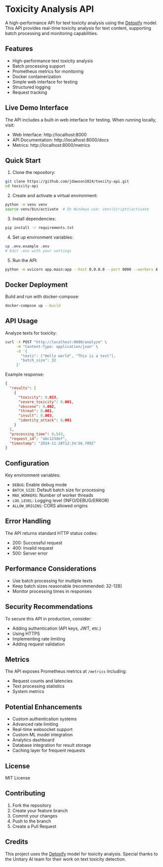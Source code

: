 # Toxicity Analysis API

A high-performance API for text toxicity analysis using the [Detoxify](https://github.com/unitaryai/detoxify) model. This API provides real-time toxicity analysis for text content, supporting batch processing and monitoring capabilities.

## Features

- High-performance text toxicity analysis
- Batch processing support
- Prometheus metrics for monitoring
- Docker containerization
- Simple web interface for testing
- Structured logging
- Request tracking

## Live Demo Interface

The API includes a built-in web interface for testing. When running locally, visit:
- Web Interface: http://localhost:8000
- API Documentation: http://localhost:8000/docs
- Metrics: http://localhost:8000/metrics

## Quick Start

1. Clone the repository:
```bash
git clone https://github.com/jdawson1024/toxcity-api.git
cd toxicity-api
```

2. Create and activate a virtual environment:
```bash
python -m venv venv
source venv/bin/activate  # On Windows use: venv\Scripts\activate
```

3. Install dependencies:
```bash
pip install -r requirements.txt
```

4. Set up environment variables:
```bash
cp .env.example .env
# Edit .env with your settings
```

5. Run the API:
```bash
python -m uvicorn app.main:app --host 0.0.0.0 --port 8000 --workers 4
```

## Docker Deployment

Build and run with docker-compose:
```bash
docker-compose up --build
```

## API Usage

Analyze texts for toxicity:
```bash
curl -X POST "http://localhost:8000/analyze" \
     -H "Content-Type: application/json" \
     -d '{
       "texts": ["Hello world", "This is a test"],
       "batch_size": 32
     }'
```

Example response:
```json
{
  "results": [
    {
      "toxicity": 0.023,
      "severe_toxicity": 0.001,
      "obscene": 0.002,
      "threat": 0.001,
      "insult": 0.003,
      "identity_attack": 0.001
    }
  ],
  "processing_time": 0.543,
  "request_id": "abc123def",
  "timestamp": "2024-11-28T12:34:56.789Z"
}
```

## Configuration

Key environment variables:
- `DEBUG`: Enable debug mode
- `BATCH_SIZE`: Default batch size for processing
- `MAX_WORKERS`: Number of worker threads
- `LOG_LEVEL`: Logging level (INFO/DEBUG/ERROR)
- `ALLOW_ORIGINS`: CORS allowed origins

## Error Handling

The API returns standard HTTP status codes:
- 200: Successful request
- 400: Invalid request
- 500: Server error

## Performance Considerations

- Use batch processing for multiple texts
- Keep batch sizes reasonable (recommended: 32-128)
- Monitor processing times in responses

## Security Recommendations

To secure this API in production, consider:
- Adding authentication (API keys, JWT, etc.)
- Using HTTPS
- Implementing rate limiting
- Adding request validation

## Metrics

The API exposes Prometheus metrics at `/metrics` including:
- Request counts and latencies
- Text processing statistics
- System metrics

## Potential Enhancements

- Custom authentication systems
- Advanced rate limiting
- Real-time websocket support
- Custom ML model integration
- Analytics dashboard
- Database integration for result storage
- Caching layer for frequent requests

## License

MIT License

## Contributing

1. Fork the repository
2. Create your feature branch
3. Commit your changes
4. Push to the branch
5. Create a Pull Request

## Credits

This project uses the [Detoxify](https://github.com/unitaryai/detoxify) model for toxicity analysis. Special thanks to the Unitary AI team for their work on text toxicity detection.